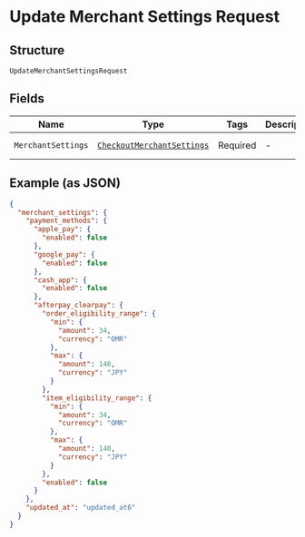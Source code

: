 
# Update Merchant Settings Request

## Structure

`UpdateMerchantSettingsRequest`

## Fields

| Name | Type | Tags | Description | Getter |
|  --- | --- | --- | --- | --- |
| `MerchantSettings` | [`CheckoutMerchantSettings`](../../doc/models/checkout-merchant-settings.md) | Required | - | CheckoutMerchantSettings getMerchantSettings() |

## Example (as JSON)

```json
{
  "merchant_settings": {
    "payment_methods": {
      "apple_pay": {
        "enabled": false
      },
      "google_pay": {
        "enabled": false
      },
      "cash_app": {
        "enabled": false
      },
      "afterpay_clearpay": {
        "order_eligibility_range": {
          "min": {
            "amount": 34,
            "currency": "OMR"
          },
          "max": {
            "amount": 140,
            "currency": "JPY"
          }
        },
        "item_eligibility_range": {
          "min": {
            "amount": 34,
            "currency": "OMR"
          },
          "max": {
            "amount": 140,
            "currency": "JPY"
          }
        },
        "enabled": false
      }
    },
    "updated_at": "updated_at6"
  }
}
```

